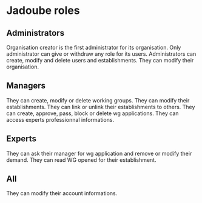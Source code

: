 # Jadoube roles

## Administrators

Organisation creator is the first administrator for its organisation.
Only administrator can give or withdraw any role for its users.
Administrators can create, modify and delete users and establishments.
They can modify their organisation.

## Managers

They can create, modify or delete working groups.
They can modify their establishments.
They can link or unlink their establishments to others.
They can create, approve, pass, block or delete wg applications.
They can access experts professionnal informations.

## Experts

They can ask their manager for wg application and remove or modify their demand.
They can read WG opened for their establishment.

## All

They can modify their account informations.
